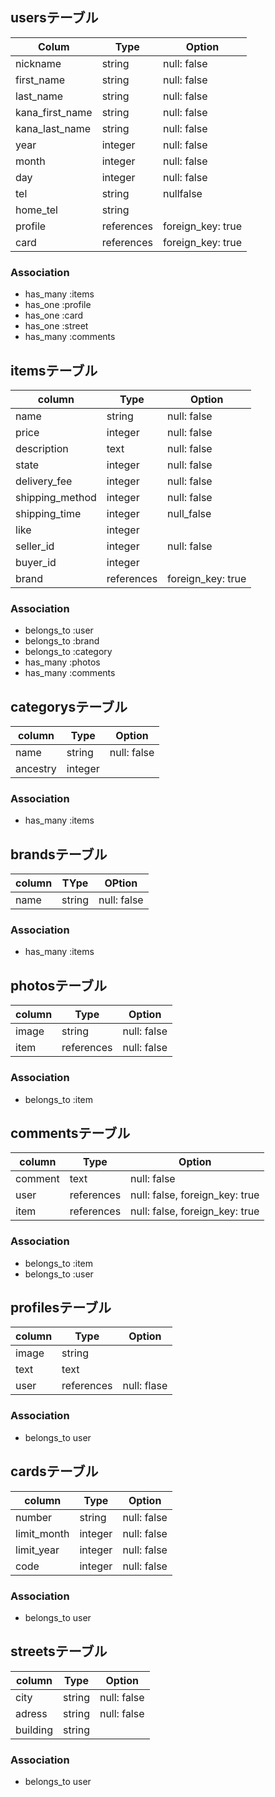##  usersテーブル
|Colum|Type|Option|
|-----|----|------|
|nickname|string|null: false|
|first_name|string|null: false|
|last_name|string|null: false|
|kana_first_name|string|null: false|
|kana_last_name|string|null: false|
|year|integer|null: false|
|month|integer|null: false|
|day|integer|null: false|
|tel|string|nullfalse|
|home_tel|string||
|profile|references|foreign_key: true|
|card|references|foreign_key: true|

### Association
- has_many :items
- has_one :profile
- has_one :card
- has_one :street
- has_many :comments



## itemsテーブル
|column|Type|Option|
|------|----|------|
|name|string|null: false|
|price|integer|null: false|
|description|text|null: false|
|state|integer|null: false|
|delivery_fee|integer|null: false|
|shipping_method|integer|null: false|
|shipping_time|integer|null_false|
|like|integer||
|seller_id|integer|null: false|
|buyer_id|integer||
|brand|references|foreign_key: true|

### Association
- belongs_to :user
- belongs_to :brand
- belongs_to :category
- has_many :photos
- has_many :comments

## categorysテーブル
|column|Type|Option|
|------|----|------|
|name|string|null: false|
|ancestry|integer||

### Association
- has_many :items


## brandsテーブル
|column|TYpe|OPtion|
|------|----|------|
|name|string|null: false|


### Association
- has_many :items

## photosテーブル
|column|Type|Option|
|------|----|------|
|image|string|null: false|
|item|references |null: false|

### Association
- belongs_to :item

## commentsテーブル
|column|Type|Option|
|------|----|------|
|comment|text|null: false|
|user|references |null: false, foreign_key: true|
|item|references |null: false, foreign_key: true|

### Association
- belongs_to :item
- belongs_to :user

## profilesテーブル
|column|Type|Option|
|------|----|------|
|image|string||
|text|text||
|user|references|null: flase|
 
### Association
- belongs_to user

## cardsテーブル
|column|Type|Option|
|------|----|------|
|number|string|null: false|
|limit_month|integer|null: false|
|limit_year|integer|null: false|
|code|integer|null: false|


### Association
- belongs_to user


## streetsテーブル
|column|Type|Option|
|------|----|------|
|city|string|null: false|
|adress|string|null: false|
|building|string||

### Association
- belongs_to user